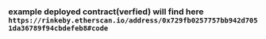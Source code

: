 ### example deployed contract(verfied) will find here `https://rinkeby.etherscan.io/address/0x729fb0257757bb942d7051da36789f94cbdefeb8#code`